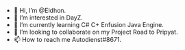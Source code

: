 - 👋 Hi, I’m @Eldhon.
- 👀 I’m interested in DayZ.
- 🌱 I’m currently learning C# C+ Enfusion Java Engine.
- 💞️ I’m looking to collaborate on my Project Road to Pripyat.
- 📫 How to reach me Autodienst#8671.

<!---
Eldhon/Eldhon is a ✨ special ✨ repository because its `README.md` (this file) appears on your GitHub profile.
You can click the Preview link to take a look at your changes.
--->
